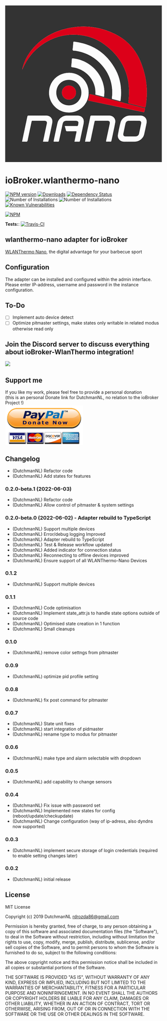 ![Logo](admin/wlanthermo-nano.png)
# ioBroker.wlanthermo-nano

[![NPM version](http://img.shields.io/npm/v/iobroker.wlanthermo-nano.svg)](https://www.npmjs.com/package/iobroker.wlanthermo-nano)
[![Downloads](https://img.shields.io/npm/dm/iobroker.wlanthermo-nano.svg)](https://www.npmjs.com/package/iobroker.wlanthermo-nano)
[![Dependency Status](https://img.shields.io/david/DrozmotiX/iobroker.wlanthermo-nano.svg)](https://david-dm.org/DrozmotiX/iobroker.wlanthermo-nano)
![Number of Installations](http://iobroker.live/badges/wlanthermo-nano-installed.svg) ![Number of Installations](http://iobroker.live/badges/wlanthermo-nano-stable.svg)
[![Known Vulnerabilities](https://snyk.io/test/github/DrozmotiX/ioBroker.wlanthermo-nano/badge.svg)](https://snyk.io/test/github/DrozmotiX/ioBroker.wlanthermo-nano)

[![NPM](https://nodei.co/npm/iobroker.wlanthermo-nano.png?downloads=true)](https://nodei.co/npm/iobroker.wlanthermo-nano/)

**Tests:**: [![Travis-CI](http://img.shields.io/travis/DrozmotiX/ioBroker.wlanthermo-nano/master.svg)](https://travis-ci.org/DrozmotiX/ioBroker.wlanthermo-nano)

## wlanthermo-nano adapter for ioBroker

[WLANThermo Nano](https://github.com/WLANThermo-nano/WLANThermo_nano_Software/wiki "WLANThermo Nano"), the digital advantage for your barbecue sport

## Configuration

The adapter can be installed and configured within the admin interface.
Please enter IP-address, username and password in the instance configuration.

## To-Do

* [ ] Implement auto device detect
* [ ] Optimize pitmaster settings, make states only writable in related modus otherwise read only

## Join the Discord server to discuss everything about ioBroker-WlanThermo integration!

<a href="https://discord.gg/cNAeGjJ"><img src="https://discordapp.com/api/guilds/743167951875604501/widget.png?style=banner2" width="25%"></a>

## Support me
If you like my work, please feel free to provide a personal donation  
(this is an personal Donate link for DutchmanNL, no relation to the ioBroker Project !)  
[![Donate](https://raw.githubusercontent.com/DrozmotiX/ioBroker.wled/master/admin/button.png)](http://paypal.me/DutchmanNL)

## Changelog
* (DutchmanNL) Refactor code
* (DutchmanNL) Add states for features

### 0.2.0-beta.1 (2022-06-03)
* (DutchmanNL) Refactor code
* (DutchmanNL) Allow control of pitmaster & system settings

### 0.2.0-beta.0 (2022-06-02) - Adapter rebuild to TypeScript
* (DutchmanNL) Support multiple devices
* (DutchmanNL) Error/debug logging Improved
* (DutchmanNL) Adapter rebuild to TypeScript
* (DutchmanNL) Test & Release workflow updated
* (DutchmanNL) Added indicator for connection status
* (DutchmanNL) Reconnecting to offline devices improved
* (DutchmanNL) Ensure support of all WLANThermo-Nano Devices

### 0.1.2
* (DutchmanNL) Support multiple devices

### 0.1.1
* (DutchmanNL) Code optimisation
* (DutchmanNL) Implement state_attr.js to handle state options outside of source code
* (DutchmanNL) Optimised state creation in 1 function
* (DutchmanNL) Small cleanups

### 0.1.0
* (DutchmanNL) remove color settngs from pitmaster

### 0.0.9
* (DutchmanNL) optimize pid profile setting

### 0.0.8
* (DutchmanNL) fix post command for pitmaster

### 0.0.7
* (DutchmanNL) State unit fixes
* (DutchmanNL) start integration of pidmaster
* (DutchmanNL) rename  type  to modus for pitmaster

### 0.0.6
* (DutchmanNL) make type and alarm selectable with dropdown

### 0.0.5
* (DutchmanNL) add  capability to change sensors

### 0.0.4
* (DutchmanNL) Fix issue with password set
* (DutchmanNL) Implemented new states for config (reboot/update/checkupdate)
* (DutchmanNL) Change  configuration (way of ip-adress, also dyndns now supported)

### 0.0.3
* (DutchmanNL) implement secure storage of login credentials (required to enable setting changes later)

### 0.0.2
* (DutchmanNL) initial release

## License
MIT License

Copyright (c) 2019 DutchmanNL <rdrozda86@gmail.com>

Permission is hereby granted, free of charge, to any person obtaining a copy
of this software and associated documentation files (the "Software"), to deal
in the Software without restriction, including without limitation the rights
to use, copy, modify, merge, publish, distribute, sublicense, and/or sell
copies of the Software, and to permit persons to whom the Software is
furnished to do so, subject to the following conditions:

The above copyright notice and this permission notice shall be included in all
copies or substantial portions of the Software.

THE SOFTWARE IS PROVIDED "AS IS", WITHOUT WARRANTY OF ANY KIND, EXPRESS OR
IMPLIED, INCLUDING BUT NOT LIMITED TO THE WARRANTIES OF MERCHANTABILITY,
FITNESS FOR A PARTICULAR PURPOSE AND NONINFRINGEMENT. IN NO EVENT SHALL THE
AUTHORS OR COPYRIGHT HOLDERS BE LIABLE FOR ANY CLAIM, DAMAGES OR OTHER
LIABILITY, WHETHER IN AN ACTION OF CONTRACT, TORT OR OTHERWISE, ARISING FROM,
OUT OF OR IN CONNECTION WITH THE SOFTWARE OR THE USE OR OTHER DEALINGS IN THE
SOFTWARE.
